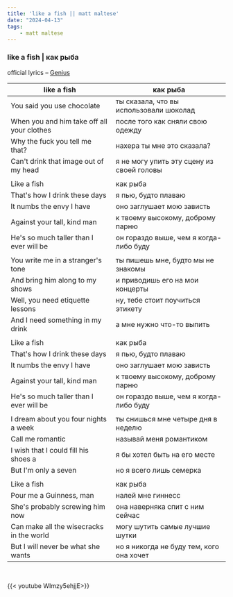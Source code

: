 ```yaml
---
title: 'like a fish || matt maltese'
date: "2024-04-13"
tags:
    - matt maltese
---
```


### like a fish | как рыба

official lyrics – [Genius](https://www.youtube.com/watch?v=WImzy5ehjjE)

like a fish | как рыба
--|--
You said you use chocolate | ты сказала, что вы использовали шоколад
When you and him take off all your clothes | после того как сняли свою одежду
Why the fuck you tell me that? | нахера ты мне это сказала?
Can't drink that image out of my head | я не могу упить эту сцену из своей головы
|||
Like a fish | как рыба
That's how I drink these days | я пью, будто плаваю
It numbs the envy I have | оно заглушает мою зависть
Against your tall, kind man | к твоему высокому, доброму парню
He's so much taller than I ever will be | он гораздо выше, чем я когда-либо буду
|||
You write me in a stranger's tone | ты пишешь мне, будто мы не знакомы
And bring him along to my shows | и приводишь его на мои концерты
Well, you need etiquette lessons | ну, тебе стоит поучиться этикету
And I need something in my drink | а мне нужно что-то выпить
|||
Like a fish | как рыба
That's how I drink these days | я пью, будто плаваю
It numbs the envy I have | оно заглушает мою зависть
Against your tall, kind man | к твоему высокому, доброму парню
He's so much taller than I ever will be | он гораздо выше, чем я когда-либо буду
|||
I dream about you four nights a week | ты снишься мне четыре дня в неделю
Call me romantic | называй меня романтиком
I wish that I could fill his shoes a | я бы хотел быть на его месте
But I'm only a seven | но я всего лишь семерка
|||
Like a fish | как рыба
Pour me a Guinness, man | налей мне гиннесс
She's probably screwing him now | она наверняка спит с ним сейчас
Can make all the wisecracks in the world | могу шутить самые лучшие шутки
But I will never be what she wants | но я никогда не буду тем, кого она хочет

<br>

{{< youtube WImzy5ehjjE>}}